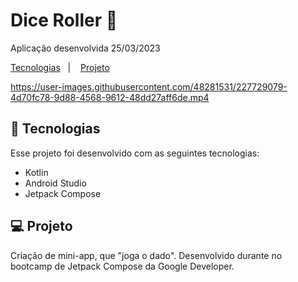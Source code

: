 <h1> Dice Roller 🎲 </h1>

<p>
Aplicação desenvolvida 25/03/2023
</p>

<p>
  <a href="#-tecnologias">Tecnologias</a>&nbsp;&nbsp;&nbsp;|&nbsp;&nbsp;&nbsp;
  <a href="#-projeto">Projeto</a>&nbsp;&nbsp;&nbsp;&nbsp;&nbsp;&nbsp;
</p>

https://user-images.githubusercontent.com/48281531/227729079-4d70fc78-9d88-4568-9612-48dd27aff6de.mp4

## 🚀 Tecnologias

Esse projeto foi desenvolvido com as seguintes tecnologias:

- Kotlin
- Android Studio
- Jetpack Compose

## 💻 Projeto

Criação de mini-app, que "joga o dado". Desenvolvido durante no bootcamp de Jetpack Compose da Google Developer.
